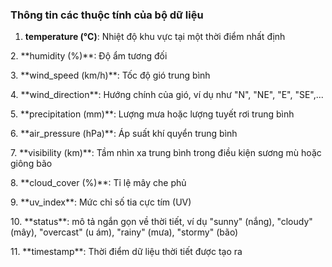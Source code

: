 ### Thông tin các thuộc tính của bộ dữ liệu
1. **temperature (°C)**: Nhiệt độ khu vực tại một thời điểm nhất định
<p>2. **humidity (%)**: Độ ẩm tương đối</p> 
<p>3. **wind_speed (km/h)**: Tốc độ gió trung bình</p>
<p>4. **wind_direction**: Hướng chính của gió, ví dụ như "N", "NE", "E", "SE",...</p>
<p>5. **precipitation (mm)**: Lượng mưa hoặc lượng tuyết rơi trung bình</p>
<p>6. **air_pressure (hPa)**: Áp suất khí quyển trung bình</p>
<p>7. **visibility (km)**: Tầm nhìn xa trung bình trong điều kiện sương mù hoặc giông bão</p>
<p>8. **cloud_cover (%)**: Tỉ lệ mây che phủ</p>
<p>9. **uv_index**: Mức chỉ số tia cực tím (UV)</p>
<p>10. **status**: mô tả ngắn gọn về thời tiết, ví dụ "sunny" (nắng), "cloudy" (mây), "overcast" (u ám), "rainy" (mưa), "stormy" (bão)</p>
<p>11. **timestamp**: Thời điểm dữ liệu thời tiết được tạo ra</p>
